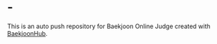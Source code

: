 # -
This is an auto push repository for Baekjoon Online Judge created with [BaekjoonHub](https://github.com/BaekjoonHub/BaekjoonHub).
 
